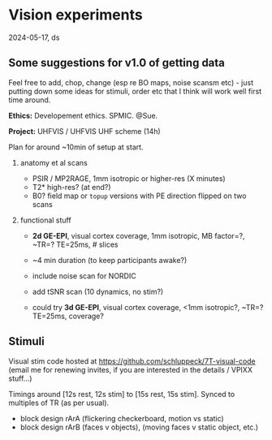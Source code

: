 # Vision experiments

2024-05-17, ds

## Some suggestions for v1.0 of getting data

Feel free to add, chop, change (esp re BO maps, noise scansm etc) - just putting down some ideas for stimuli, order etc that I think will work well first time around.

**Ethics:** Developement ethics. SPMIC. @Sue.

**Project:** UHFVIS / UHFVIS UHF scheme (14h)

Plan for around ~10min of setup at start.


1. anatomy et al scans
    - PSIR / MP2RAGE, 1mm isotropic or higher-res (X minutes) 
    - T2* high-res? (at end?)
    - B0? field map or `topup` versions with PE direction flipped on two scans

2. functional stuff

    - **2d GE-EPI**, visual cortex coverage, 1mm isotropic, MB factor=?, ~TR=? TE=25ms, # slices

    - ~4 min duration (to keep participants awake?)

    - include noise scan for NORDIC
    - add tSNR scan (10 dynamics, no stim?)

    - could try **3d GE-EPI**, visual cortex coverage, <1mm isotropic?, ~TR=? TE=25ms, coverage?

## Stimuli

Visual stim code hosted at https://github.com/schluppeck/7T-visual-code (email me for renewing invites, if you are interested in the details / VPIXX stuff...)


Timings around [12s rest, 12s stim] to [15s rest, 15s stim]. Synced to multiples of TR (as per usual).

- block design rArA (flickering checkerboard, motion vs static)
- block design rArB (faces v objects), (moving faces v static object, etc.)


